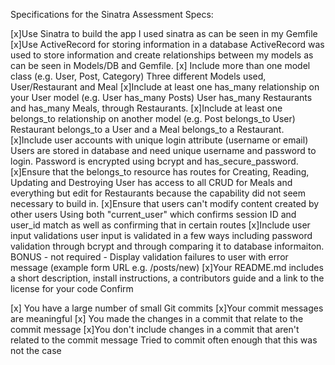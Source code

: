 Specifications for the Sinatra Assessment
Specs:

 [x]Use Sinatra to build the app
      I used sinatra as can be seen in my Gemfile
 [x]Use ActiveRecord for storing information in a database
      ActiveRecord was used to store information and create relationships between my models as can be seen in Models/DB and Gemfile.
[x] Include more than one model class (e.g. User, Post, Category)
      Three different Models used, User/Restaurant and Meal
 [x]Include at least one has_many relationship on your User model (e.g. User has_many Posts)
    User has_many Restaurants and has_many Meals, through Restaurants. 
 [x]Include at least one belongs_to relationship on another model (e.g. Post belongs_to User)
    Restaurant belongs_to a User and a Meal belongs_to a Restaurant.
 [x]Include user accounts with unique login attribute (username or email)
    Users are stored in database and need unique username and password to login. Password is encrypted using bcrypt and has_secure_password.
 [x]Ensure that the belongs_to resource has routes for Creating, Reading, Updating and Destroying
    User has access to all CRUD for Meals and everything but edit for Restaurants because the capability did not seem necessary to build in. 
 [x]Ensure that users can't modify content created by other users
    Using both "current_user" which confirms session ID and user_id match as well as confirming that in certain routes
 [x]Include user input validations
    user input is validated in a few ways including password validation through bcrypt and through comparing it to database informaiton. 
 BONUS - not required - Display validation failures to user with error message (example form URL e.g. /posts/new)
 [x]Your README.md includes a short description, install instructions, a contributors guide and a link to the license for your code
Confirm

[x] You have a large number of small Git commits
 [x]Your commit messages are meaningful
[x] You made the changes in a commit that relate to the commit message
 [x]You don't include changes in a commit that aren't related to the commit message
    Tried to commit often enough that this was not the case